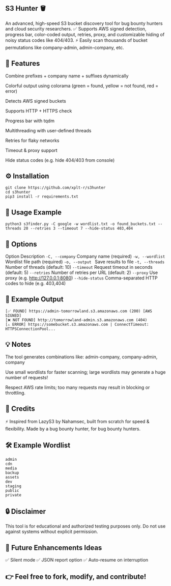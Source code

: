 ## S3 Hunter 🪣
An advanced, high-speed S3 bucket discovery tool for bug bounty hunters and cloud security researchers.
✅ Supports AWS signed detection, progress bar, color-coded output, retries, proxy, and customizable hiding of noisy status codes like 404/403.
⚡ Easily scan thousands of bucket permutations like company-admin, admin-company, etc.

## 🚀 Features
Combine prefixes + company name + suffixes dynamically

Colorful output using colorama (green = found, yellow = not found, red = error)

Detects AWS signed buckets

Supports HTTP + HTTPS check

Progress bar with tqdm

Multithreading with user-defined threads

Retries for flaky networks

Timeout & proxy support

Hide status codes (e.g. hide 404/403 from console)

## ⚙️ Installation
```
git clone https://github.com/xplt-r/s3hunter
cd s3hunter
pip3 install -r requirements.txt
```
## 📝 Usage Example
```
python3 s3finder.py -C google -w wordlist.txt -o found_buckets.txt --threads 20 --retries 3 --timeout 7 --hide-status 403,404
```
## 📌 Options
Option	                                   Description
```-C, --company```	                  Company name (required)
```-w, --wordlist```	            Wordlist file path (required)
```-o, --output	```                    Save results to file
```-t, --threads```	               Number of threads (default: 10)
```--timeout```	                Request timeout in seconds (default: 5)
```--retries```	                 Number of retries per URL (default: 2)
```--proxy```	                Use proxy (e.g. http://127.0.0.1:8080)
```--hide-status```	        Comma-separated HTTP codes to hide (e.g. 403,404)

## 🌟 Example Output
```
[✅ FOUND] https://admin-tomorrowland.s3.amazonaws.com (200) [AWS SIGNED]
[❌ NOT FOUND] http://tomorrowland-admin.s3.amazonaws.com (404)
[⚠️ ERROR] https://somebucket.s3.amazonaws.com | ConnectTimeout: HTTPSConnectionPool...
```
## 💡 Notes
The tool generates combinations like:
admin-company, company-admin, company

Use small wordlists for faster scanning; large wordlists may generate a huge number of requests!

Respect AWS rate limits; too many requests may result in blocking or throttling.

## 👑 Credits
⚡ Inspired from LazyS3 by Nahamsec, built from scratch for speed & flexibility.
Made by a bug bounty hunter, for bug bounty hunters.

## 🛠 Example Wordlist
```
admin
cdn
media
backup
assets
dev
staging
public
private
```
## 🔒 Disclaimer
This tool is for educational and authorized testing purposes only.
Do not use against systems without explicit permission.

## 📌 Future Enhancements Ideas
✅ Silent mode
✅ JSON report option
✅ Auto-resume on interruption

## 👉 Feel free to fork, modify, and contribute!
